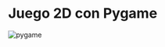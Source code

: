 # Juego 2D con Pygame
<img src="https://www.tutorialspoint.com/pygame/images/display_window.jpg"  alt="pygame">
